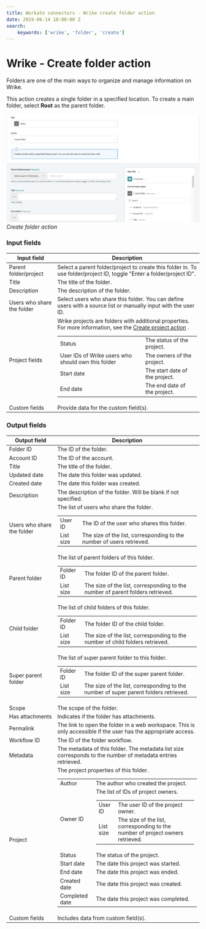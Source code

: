 ```yaml
---
title: Workato connectors - Wrike create folder action
date: 2019-06-14 18:00:00 Z
search:
    keywords: ['wrike', 'folder', 'create']
---
```


# Wrike - Create folder action

Folders are one of the main ways to organize and manage information on Wrike.

This action creates a single folder in a specified location. To create a main folder, select **Root** as the parent folder.

![Create folder action](/assets/images/connectors/Wrike/create-folder-action.png)
*Create folder action*

### Input fields

<table class="unchanged rich-diff-level-one">
  <thead>
    <tr>
      <th width='25%'>Input field</th>
      <th>Description</th>
    </tr>
  </thead>
  <tbody>
    <tr>
      <td>Parent folder/project</td>
      <td>
        Select a parent folder/project to create this folder in. To use folder/project ID, toggle "Enter a folder/project ID".
      </td>
    </tr>
    <tr>
      <td>Title</td>
      <td>
        The title of the folder.
      </td>
    </tr>
    <tr>
      <td>Description</td>
      <td>
        The description of the folder.
      </td>    
    </tr>
    <tr>
      <td>Users who share the folder</td>
      <td>
        Select users who share this folder. You can define users with a source list or manually input with the user ID.
      </td>
    </tr>
    <tr>
      <td>Project fields</a></td>
      <td>
        Wrike projects are folders with additional properties. For more information, see the <a href="/connectors/wrike/create-project-action.md">Create project action</a> .
        <table>
          <tbody>
            <tr>
              <td>Status</td>
              <td>The status of the project.</td>
            </tr>
            <tr>
              <td>User IDs of Wrike users who should own this folder</td>
              <td>The owners of the project.</td>
            </tr>
            <tr>
              <td>Start date</td>
              <td>The start date of the project.</td>
            </tr>
            <tr>
              <td>End date</td>
              <td>The end date of the project.</td>
            </tr>
          </tbody>
        </table>
      </td>
    </tr>
    <tr>
      <td>Custom fields</a></td>
      <td>
        Provide data for the custom field(s).
      </td>
    </tr>
  </tbody>
</table>

### Output fields

<table class="unchanged rich-diff-level-one">
  <thead>
    <tr>
      <th width='25%'>Output field</th>
      <th>Description</th>
    </tr>
  </thead>
  <tbody>
    <tr>
      <td>Folder ID</td>
      <td>
        The ID of the folder.
      </td>
    </tr>  
    <tr>
      <td>Account ID</td>
      <td>
        The ID of the account.
      </td>
    </tr>
    <tr>
      <td>Title</td>
      <td>
        The title of the folder.
      </td>
    </tr>
    <tr>
      <td>Updated date</td>
      <td>
        The date this folder was updated.
      </td>
    </tr>
    <tr>
      <td>Created date</td>
      <td>
        The date this folder was created.
      </td>
    </tr>
    <tr>
      <td>Description</td>
      <td>
        The description of the folder. Will be blank if not specified.
      </td>
    </tr>
    <tr>
      <td>Users who share the folder</td>
      <td>
        The list of users who share the folder.
        <table>
          <tbody>
            <tr>
              <td>User ID</td>
              <td>The ID of the user who shares this folder.</td>
            </tr>
            <tr>
              <td>List size</td>
              <td>The size of the list, corresponding to the number of users retrieved.</td>
            </tr>
          </tbody>
        </table>
      </td>
    </tr>
    <tr>
      <td>Parent folder</td>
      <td>
        The list of parent folders of this folder.
        <table>
          <tbody>
            <tr>
              <td>Folder ID</td>
              <td>The folder ID of the parent folder.</td>
            </tr>
            <tr>
              <td>List size</td>
              <td>The size of the list, corresponding to the number of parent folders retrieved.</td>
            </tr>
          </tbody>
        </table>
      </td>
    </tr>
    <tr>
      <td>Child folder</td>
      <td>
        The list of child folders of this folder.
        <table>
          <tbody>
            <tr>
              <td>Folder ID</td>
              <td>The folder ID of the child folder.</td>
            </tr>
            <tr>
              <td>List size</td>
              <td>The size of the list, corresponding to the number of child folders retrieved.</td>
            </tr>
          </tbody>
        </table>
      </td>
    </tr>
    <tr>
      <td>Super parent folder</td>
      <td>
        The list of super parent folder to this folder.
        <table>
          <tbody>
            <tr>
              <td>Folder ID</td>
              <td>The folder ID of the super parent folder.</td>
            </tr>
            <tr>
              <td>List size</td>
              <td>The size of the list, corresponding to the number of super parent folders retrieved.</td>
            </tr>
          </tbody>
        </table>
      </td>
    </tr>
    <tr>
      <td>Scope</td>
      <td>
        The scope of the folder.
      </td>
    </tr>
    <tr>
      <td>Has attachments</td>
      <td>
        Indicates if the folder has attachments.
      </td>
    </tr>
    <tr>
      <td>Permalink</td>
      <td>
        The link to open the folder in a web workspace. This is only accessible if the user has the appropriate access.
      </td>
    </tr>
    <tr>
      <td>Workflow ID</td>
      <td>
        The ID of the folder workflow.
      </td>
    </tr>
    <tr>
      <td>Metadata</td>
      <td>
        The metadata of this folder. The metadata list size corresponds to the number of metadata entries retrieved.
      </td>
    </tr>
    <tr>
      <td>Project</td>
      <td>
        The project properties of this folder.
        <table>
          <tbody>
            <tr>
              <td>Author</td>
              <td>The author who created the project.</td>
            </tr>
            <tr>
              <td>Owner ID</td>
              <td>
                The list of IDs of project owners.
                <table>
                  <tbody>
                    <tr>
                      <td>User ID</td>
                      <td>The user ID of the project owner.</td>
                    </tr>
                    <tr>
                      <td>List size</td>
                      <td>The size of the list, corresponding to the number of project owners retrieved.</td>
                    </tr>
                  </tbody>
                </table>
              </td>
            </tr>
            <tr>
              <td>Status</td>
              <td>The status of the project.</td>
            </tr>
            <tr>
              <td>Start date</td>
              <td>The date this project was started.</td>
            </tr>
            <tr>
              <td>End date</td>
              <td>The date this project was ended.</td>
            </tr>
            <tr>
              <td>Created date</td>
              <td>The date this project was created.</td>
            </tr>
            <tr>
              <td>Completed date</td>
              <td>The date this project was completed.</td>
            </tr>
          </tbody>
        </table>
      </td>
    </tr>
    <tr>
      <td>Custom fields</td>
      <td>
        Includes data from custom field(s).
      </td>
    </tr>
  </tbody>
</table>

